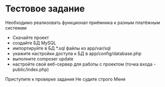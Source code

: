 # Тестовое задание

Необходимо реализовать функционал приёмника к разным платёжным системам

* Скачайте проект
* создайте БД MySQL
* импортируйте в БД *.sql файлы из app/var/sql
* укажите настройки доступа к БД в app/config/database.php
* выполните composer update
* настройте свой веб-сервер для работы с проектом (точка входа - public/index.php)

Приступите к проверке задания
Не судите строго
Меня